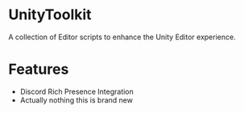 # UnityToolkit
 A collection of Editor scripts to enhance the Unity Editor experience.

# Features
- Discord Rich Presence Integration
- Actually nothing this is brand new